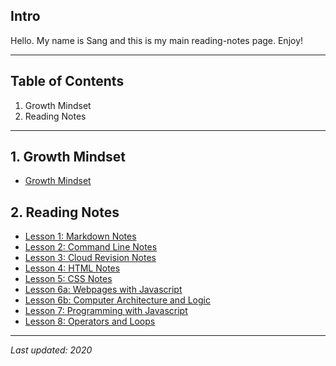 
## Intro
Hello. My name is Sang and this is my main reading-notes page. Enjoy!
****

## Table of Contents
1. Growth Mindset
2. Reading Notes

******

## 1. Growth Mindset
+ [Growth Mindset](https://sangmlee76.github.io/reading-notes/growthmindset)

## 2. Reading Notes
+ [Lesson 1: Markdown Notes](https://sangmlee76.github.io/reading-notes/markdown)
+ [Lesson 2: Command Line Notes](https://sangmlee76.github.io/reading-notes/commandline)
+ [Lesson 3: Cloud Revision Notes](https://sangmlee76.github.io/reading-notes/cloudrevisions)
+ [Lesson 4: HTML Notes](https://sangmlee76.github.io/reading-notes/html)
+ [Lesson 5: CSS Notes](https://sangmlee76.github.io/reading-notes/css)
+ [Lesson 6a: Webpages with Javascript](https://sangmlee76.github.io/reading-notes/webpage-js)
+ [Lesson 6b: Computer Architecture and Logic](https://sangmlee76.github.io/reading-notes/comp-architecture)
+ [Lesson 7: Programming with Javascript](https://sangmlee76.github.io/reading-notes/programming-js)
+ [Lesson 8: Operators and Loops](https://sangmlee76.github.io/reading-notes/js-operators-loops)

****
*Last updated: 2020*

